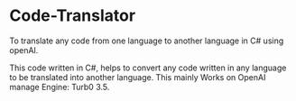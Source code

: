 # Code-Translator
To translate any code from one language to another language in C# using openAI.

This code written in C#, helps to convert any code written in any language to be translated into another language.
This mainly Works on OpenAI manage Engine: Turb0 3.5.
